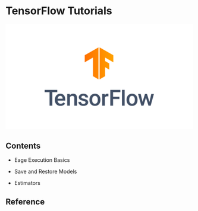 # TensorFlow Tutorials

![tf_logo_social](assets/tf_logo_social.png)

## Contents

- Eage Execution Basics

- Save and Restore Models

- Estimators

## Reference
